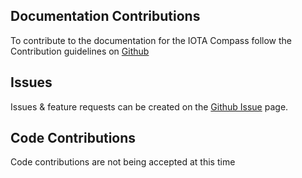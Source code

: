 ## Documentation Contributions

To contribute to the documentation for the IOTA Compass follow the Contribution guidelines on [Github](https://github.com/iotaledger/documentation/blob/master/CONTRIBUTING.md)

## Issues
Issues & feature requests can be created on the [Github Issue](https://github.com/iotaledger/compass/issues) page.

## Code Contributions
Code contributions are not being accepted at this time



